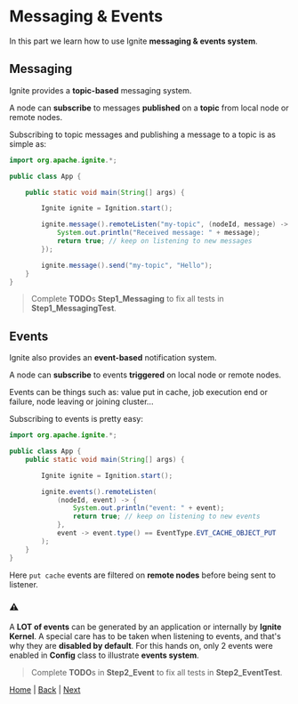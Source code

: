 # Messaging &amp; Events

In this part we learn how to use Ignite **messaging &amp; events system**.

## Messaging

Ignite provides a **topic-based** messaging system.

A node can **subscribe** to messages **published** on a **topic** from local node or remote nodes.

Subscribing to topic messages and publishing a message to a topic is as simple as:
```java
import org.apache.ignite.*;

public class App {

    public static void main(String[] args) {

        Ignite ignite = Ignition.start();

        ignite.message().remoteListen("my-topic", (nodeId, message) -> {
            System.out.println("Received message: " + message);
            return true; // keep on listening to new messages
        });

        ignite.message().send("my-topic", "Hello");
    }
}
```

>Complete **TODO**s **Step1_Messaging** to fix all tests in **Step1_MessagingTest**.


## Events

Ignite also provides an **event-based** notification system.

A node can **subscribe** to events **triggered** on local node or remote nodes.

Events can be things such as: value put in cache, job execution end or failure, node leaving or joining cluster...

Subscribing to events is pretty easy:
```java
import org.apache.ignite.*;

public class App {
    public static void main(String[] args) {

        Ignite ignite = Ignition.start();

        ignite.events().remoteListen(
            (nodeId, event) -> {
                System.out.println("event: " + event);
                return true; // keep on listening to new events
            },
            event -> event.type() == EventType.EVT_CACHE_OBJECT_PUT
        );
    }
}
```

Here `put cache` events are filtered on **remote nodes** before being sent to listener.


### :warning:
A **LOT of events** can be generated by an application or internally by **Ignite Kernel**. A special care has to be taken when listening to events, and that's why they are **disabled by default**. For this hands on, only 2 events were enabled in **Config** class to illustrate **events system**.


>Complete **TODO**s in **Step2_Event** to fix all tests in **Step2_EventTest**.


[Home](../readme.md) | [Back](part3_service-grid.md) | [Next](part5_cluster.md)
